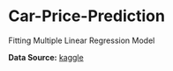 # Car-Price-Prediction
Fitting Multiple Linear Regression Model

**Data Source:** [kaggle](https://www.kaggle.com/datasets/erolmasimov/price-prediction-multiple-linear-regression)
